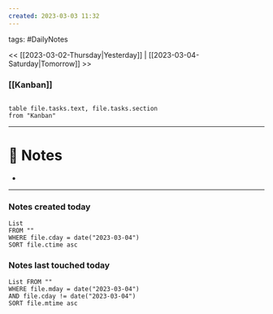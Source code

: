 ```yaml
---
created: 2023-03-03 11:32
---
```

tags: #DailyNotes

<< [[2023-03-02-Thursday|Yesterday]] | [[2023-03-04-Saturday|Tomorrow]] >>

### [[Kanban]]

```dataview

table file.tasks.text, file.tasks.section
from "Kanban"
```

---
# 📝 Notes
- 

---
### Notes created today
```dataview
List 
FROM "" 
WHERE file.cday = date("2023-03-04") 
SORT file.ctime asc
```

### Notes last touched today
```dataview
List FROM ""
WHERE file.mday = date("2023-03-04")
AND file.cday != date("2023-03-04")
SORT file.mtime asc
```
